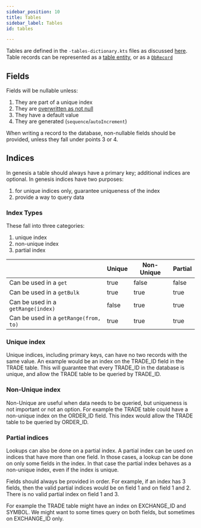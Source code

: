 ```yaml
---
sidebar_position: 10
title: Tables
sidebar_label: Tables
id: tables

---
```


Tables are defined in the `-tables-dictionary.kts` files as discussed [here](../../../../data-model/define#tables). Table 
records can be represented as a [table entity](../../../how-to/data-types/tables/), or as a [`DbRecord`](../../../how-to/data-types/dbrecord)

## Fields 

Fields will be nullable unless:
1. They are part of a unique index
2. They are [overwritten as not null](../../../../data-model/define#overriding-nullable-fields)
3. They have a default value
4. They are generated (`sequence`/`autoIncrement`)

When writing a record to the database, non-nullable fields should be provided, unless they fall under points 3 or 4. 

## Indices

In genesis a table should always have a primary key; additional indices are optional. In genesis indices have two 
purposes: 

1. for unique indices only, guarantee uniqueness of the index
2. provide a way to query data

### Index Types 
These fall into three categories:

1. unique index 
2. non-unique index
3. partial index

|                                       | Unique | Non-Unique | Partial |
|---------------------------------------|--------|------------|---------|
| Can be used in a `get`                | true   | false      | false   |
| Can be used in a `getBulk`            | true   | true       | true    |
| Can be used in a `getRange(index)`    | false  | true       | true    |
| Can be used in a `getRange(from, to)` | true   | true       | true    |

### Unique index 

Unique indices, including primary keys, can have no two records with the same value. An example would be an index on the 
TRADE_ID field in the TRADE table. This will guarantee that every TRADE_ID in the database is unique, and allow the
TRADE table to be queried by TRADE_ID. 

### Non-Unique index

Non-Unique are useful when data needs to be queried, but uniqueness is not important or not an option. For example the 
TRADE table could have a non-unique index on the ORDER_ID field. This index would allow the TRADE table to be queried 
by ORDER_ID.

### Partial indices

Lookups can also be done on a partial index. A partial index can be used on indices that have more than one field. In 
those cases, a lookup can be done on only some fields in the index. In that case the partial index behaves as a 
non-unique index, even if the index is unique.

Fields should always be provided in order. For example, if an index has 3 fields, then the valid partial indices would 
be on field 1 and on field 1 and 2. There is no valid partial index on field 1 and 3. 

For example the TRADE table might have an index on EXCHANGE_ID and SYMBOL. We might want to some times query on both 
fields, but sometimes on EXCHANGE_ID only.

